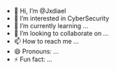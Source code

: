 - 👋 Hi, I’m @Jxdiael
- 👀 I’m interested in CyberSecurity
- 🌱 I’m currently learning ...
- 💞️ I’m looking to collaborate on ...
- 📫 How to reach me ...
- 😄 Pronouns: ...
- ⚡ Fun fact: ...

<!---
Jxdiael/Jxdiael is a ✨ special ✨ repository because its `README.md` (this file) appears on your GitHub profile.
You can click the Preview link to take a look at your changes.
--->
